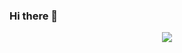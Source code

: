 ### Hi there 👋

<div id="header" align="center">
  <img src="https://2.bp.blogspot.com/-toac_Rcs82A/VfPjEu2wbZI/AAAAAAAATzs/rGc5etYbTrU/s1600/hackerman.gif"/>
</div>

<div>
  
</div>

<!--
**bueno04/bueno04** is a ✨ _special_ ✨ repository because its `README.md` (this file) appears on your GitHub profile.
